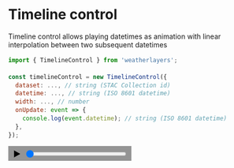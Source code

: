 # Timeline control

Timeline control allows playing datetimes as animation with linear interpolation between two subsequent datetimes

```javascript
import { TimelineControl } from 'weatherlayers';

const timelineControl = new TimelineControl({
  dataset: ..., // string (STAC Collection id)
  datetime: ..., // string (ISO 8601 datetime)
  width: ..., // number
  onUpdate: event => {
    console.log(event.datetime); // string (ISO 8601 datetime)
  },
});
```

![](../.gitbook/assets/timeline-control.png)

